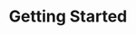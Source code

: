 ---
title: Getting Started
position: 2
description: Peltas for Alfresco can be configured to process Alfresco Audit data or Alfresco live workspace data sources.
parameters:
  - name:
    content:
content_markdown: |-

  Alfresco Audit nodes extraction
  {: .success }

  Alfresco live workspace data processing and extraction
  {: .info }

  Custom Alfresco audit applications processing
  {: .warning }
  
  Write results to any JDBC database or any other custom target such as Elastic Search, flat files or REST APIs.
  {: .error }
  Peltas entry points are "evaluators", which triggers the processing of an entry. After the trigger has been recognized we process the mapped properties and store them to the target storage with different executions.
  
left_code_blocks:
  - code_block: |2-
       peltas
         documentcreated
           evaluator: /alfresco-access/transaction/action=CREATE
           mapper
             property
             action.data: /alfresco-access/transaction/action
             user.data: /alfresco-access/transaction/user
           execution: batch_bi_case
           executions
             batch_bi_case
               insert: insert into batch_bi_case (creator, created, ...) values(:user, :audit.time, ...)
    title: Yaml config
    language: yaml
  - code_block: |2-
       peltas.documentcreated.evaluator=/alfresco-access/transaction/action=CREATE
       peltas.documentcreated.mapper.property.action.data=/alfresco-access/transaction/action
       peltas.documentcreated.mapper.property.user.data=/alfresco-access/transaction/user	   
       peltas.documentcreated.execution=batch_bi_case
       peltas.documentcreated.executions.batch_bi_case.insert=insert into batch_bi_case (creator, created, ...) values(:user, :audit.time, ...)
    title: Properties config
    language: bash
right_code_blocks:
  - code_block: |2-
      peltas.datasource.url= jdbc:...
      peltas.datasource.driverClassName= ..
      peltas.datasource.username= ...
      peltas.datasource.password= ...
    title: JDBC connection
    language: javascript
---
